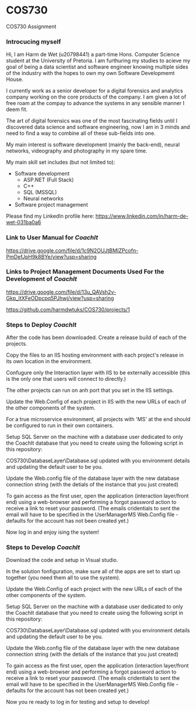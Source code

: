# COS730
COS730 Assignment

<h3>Introcucing myself</h3>

Hi, I am Harm de Wet (u20798441) a part-time Hons. Computer Science student at the University of Pretoria. I am furthuring my studies to acieve my goal of being a data scientist and software engineer knowing multiple sides of the industry with the hopes to own my own Software Developmemt House.

I currently work as a senior developer for a digital forensics and analytics company working on the core products of the company. I am given a lot of free roam at the compay to advance the systems in any sensible manner I deem fit.

The art of digital forensics was one of the most fascinating fields until I discovered data science and software engineering, now I am in 3 minds and need to find a way to combine all of these sub-fields into one.

My main interest is software development (mainly the back-end), neural networks, videography and photography in my spare time.

My main skill set includes (but not limited to):
  <ul>
  <li>Software development 
    <ul>
      <li>ASP.NET (Full Stack)</li>
      <li>C++</li>
      <li>SQL (MSSQL)</li>
      <li>Neural networks</li>
      </ul>
    </li>
  <li>Software project management</li>
  </ul>

Please find my LinkedIn profile here: https://www.linkedin.com/in/harm-de-wet-031ba0a6

<h3>Link to User Manual for <i>CoachIt</i></h3>

https://drive.google.com/file/d/1c9N2OUJtBMIZPcofn-PmDefJpH9k8BYe/view?usp=sharing

<h3>Links to Project Management Documents Used For the Development of <i>CoachIt</i></h3>

https://drive.google.com/file/d/13u_QAVsh2v-Gkp_ItXFeODpcpq5PJhwj/view?usp=sharing

https://github.com/harmdwtuks/COS730/projects/1

<h3>Steps to Deploy <i>CoachIt</i></h3>

After the code has been downloaded. Create a release build of each of the projects.

Copy the files to an IIS hosting environment with each project's release in its own location in the environment.

Confugure only the Interaction layer with IIS to be externally accessible (this is the only one that users will connect to directly.)

The other projects can run on anh port that you set in the IIS settings.

Update the Web.Config of each project in IIS with the new URLs of each of the other components of the system.

For a true microservice environment, all projects with 'MS' at the end should be configured to run in their own containers.

Setup SQL Server on the machine with a database user dedicated to only the CoachIt database that you need to create using the following script in this repository:

COS730\DatabaseLayer\Database.sql updated with you environment details and updating the default user to be you.

Update the Web.config file of the database layer with the new database connection string (with the detials of the instance that you just created)

To gain access as the first user, open the application (interaction layer/front end) using a web-browser and performing a forgot password action to receive a link to reset your password. (The emails cridentials to sent the email will have to be specified in the UserManagerMS Web.Config file - defaults for the account has not been created yet.)

Now log in and enjoy ising the system!

<h3>Steps to Develop <i>CoachIt</i></h3>

Download the code and setup in Visual studio.

In the solution fonfiguration, make sure all of the apps are set to start up together (you need them all to use the system).

Update the Web.Config of each project with the new URLs of each of the other components of the system.

Setup SQL Server on the machine with a database user dedicated to only the CoachIt database that you need to create using the following script in this repository:

COS730\DatabaseLayer\Database.sql updated with you environment details and updating the default user to be you.

Update the Web.config file of the database layer with the new database connection string (with the detials of the instance that you just created)

To gain access as the first user, open the application (interaction layer/front end) using a web-browser and performing a forgot password action to receive a link to reset your password. (The emails cridentials to sent the email will have to be specified in the UserManagerMS Web.Config file - defaults for the account has not been created yet.)

Now you re ready to log in for testing and setup to develop!

